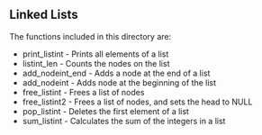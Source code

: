 ## Linked Lists
The functions included in this directory are:
+ print_listint - Prints all elements of a list
+ listint_len - Counts the nodes on the list
+ add_nodeint_end - Adds a node at the end of a list
+ add_nodeint - Adds node at the beginning of the list
+ free_listint - Frees a list of nodes
+ free_listint2 - Frees a list of nodes, and sets the head to NULL
+ pop_listint - Deletes the first element of a list
+ sum_listint - Calculates the sum of the integers in a list